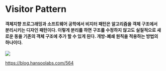 # Visitor Pattern

#### 객체지향 프로그래밍과 소프트웨어 공학에서 비지터 패턴은 알고리즘을 객체 구조에서 분리시키는 디자인 패턴이다. 이렇게 분리를 하면 구조를 수정하지 않고도 실질적으로 새로운 동을 기존의 객체 구조에 추가 할 수 있게 된다. 개방-폐쇄 원칙을 적용하는 방법의 하나이다.

![](https://img1.daumcdn.net/thumb/R1280x0/?scode=mtistory2&fname=http%3A%2F%2Fcfile24.uf.tistory.com%2Fimage%2F22038134537D6DEE2C9633)

https://blog.hansoolabs.com/564